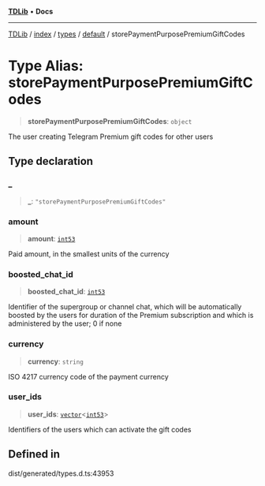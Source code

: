 [**TDLib**](../../../../../../README.md) • **Docs**

***

[TDLib](../../../../../../modules.md) / [index](../../../../../README.md) / [types](../../../README.md) / [default](../README.md) / storePaymentPurposePremiumGiftCodes

# Type Alias: storePaymentPurposePremiumGiftCodes

> **storePaymentPurposePremiumGiftCodes**: `object`

The user creating Telegram Premium gift codes for other users

## Type declaration

### \_

> **\_**: `"storePaymentPurposePremiumGiftCodes"`

### amount

> **amount**: [`int53`](int53.md)

Paid amount, in the smallest units of the currency

### boosted\_chat\_id

> **boosted\_chat\_id**: [`int53`](int53.md)

Identifier of the supergroup or channel chat, which will be automatically boosted by the users for duration of the Premium subscription and which is administered by the user; 0 if none

### currency

> **currency**: `string`

ISO 4217 currency code of the payment currency

### user\_ids

> **user\_ids**: [`vector`](vector.md)\<[`int53`](int53.md)\>

Identifiers of the users which can activate the gift codes

## Defined in

dist/generated/types.d.ts:43953
